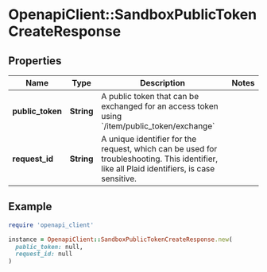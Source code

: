 # OpenapiClient::SandboxPublicTokenCreateResponse

## Properties

| Name | Type | Description | Notes |
| ---- | ---- | ----------- | ----- |
| **public_token** | **String** | A public token that can be exchanged for an access token using &#x60;/item/public_token/exchange&#x60; |  |
| **request_id** | **String** | A unique identifier for the request, which can be used for troubleshooting. This identifier, like all Plaid identifiers, is case sensitive. |  |

## Example

```ruby
require 'openapi_client'

instance = OpenapiClient::SandboxPublicTokenCreateResponse.new(
  public_token: null,
  request_id: null
)
```

